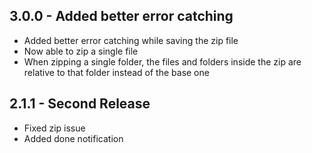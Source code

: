 ## 3.0.0 - Added better error catching
* Added better error catching while saving the zip file
* Now able to zip a single file
* When zipping a single folder, the files and folders inside the zip are relative to that folder instead of the base one

## 2.1.1 - Second Release
* Fixed zip issue
* Added done notification
